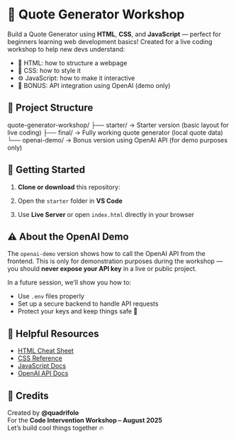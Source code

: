 # 🔮 Quote Generator Workshop

Build a Quote Generator using **HTML**, **CSS**, and **JavaScript** — perfect for beginners learning web development basics! Created for a live coding workshop to help new devs understand:

- 🧱 HTML: how to structure a webpage  
- 🎨 CSS: how to style it  
- ⚙️ JavaScript: how to make it interactive  
- 🔌 BONUS: API integration using OpenAI (demo only)

## 📁 Project Structure

quote-generator-workshop/
├── starter/ → Starter version (basic layout for live coding)
├── final/ → Fully working quote generator (local quote data)
└── openai-demo/ → Bonus version using OpenAI API (for demo purposes only)


## 🚀 Getting Started

1. **Clone or download** this repository:


2. Open the `starter` folder in **VS Code**  
3. Use **Live Server** or open `index.html` directly in your browser

## ⚠️ About the OpenAI Demo

The `openai-demo` version shows how to call the OpenAI API from the frontend. This is only for demonstration purposes during the workshop — you should **never expose your API key** in a live or public project.

In a future session, we’ll show you how to:
- Use `.env` files properly
- Set up a secure backend to handle API requests
- Protect your keys and keep things safe 🔐

## 🧠 Helpful Resources

- [HTML Cheat Sheet](https://developer.mozilla.org/en-US/docs/Web/HTML)
- [CSS Reference](https://developer.mozilla.org/en-US/docs/Web/CSS)
- [JavaScript Docs](https://developer.mozilla.org/en-US/docs/Web/JavaScript)
- [OpenAI API Docs](https://platform.openai.com/docs)

## 🙌 Credits

Created by **@quadrifolo**  
For the **Code Intervention Workshop – August 2025**  
Let’s build cool things together 🔥
